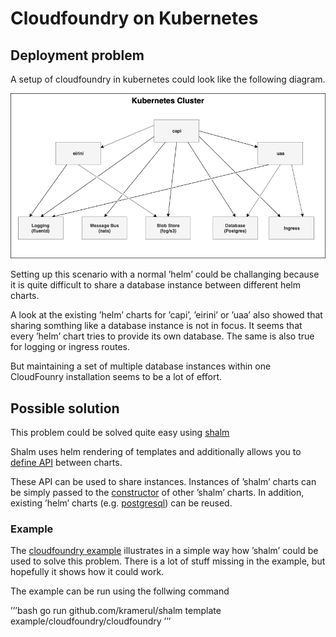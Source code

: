 # Cloudfoundry on Kubernetes

## Deployment problem

A setup of cloudfoundry in kubernetes could look like the following diagram.

![](CloudFoundryK8s.png)


Setting up this scenario with a normal ’helm’ could be challanging because it is quite difficult to share a database instance between different helm charts.

A look at the existing ’helm’ charts for ’capi’, ’eirini’ or ’uaa’ also showed that sharing somthing like a database instance is not in focus. It seems that every ’helm’ chart tries
to provide its own database. The same is also true for logging or ingress routes.

But maintaining a set of multiple database instances within one CloudFounry installation seems to be a lot of effort.

## Possible solution

This problem could be solved quite easy using [shalm](https://github.com/kramerul/shalm.git)

Shalm uses helm rendering of templates and additionally allows you to [define API](https://github.com/kramerul/shalm/blob/b195a681148171ed208a4ff314e1c1c5b0a7f376/example/cloudfoundry/database/Chart.star#L4) between charts.

These API can be used to share instances. Instances of ’shalm’ charts can be simply passed to the [constructor](https://github.com/kramerul/shalm/blob/b195a681148171ed208a4ff314e1c1c5b0a7f376/example/cloudfoundry/capi/Chart.star#L1) of other ’shalm’ charts. 
In addition, existing ’helm’ charts (e.g. [postgresql](https://github.com/kramerul/shalm/blob/b195a681148171ed208a4ff314e1c1c5b0a7f376/example/cloudfoundry/database/Chart.star#L2)) can be reused.

### Example

The [cloudfoundry example](https://github.com/kramerul/shalm/tree/master/example/cloudfoundry) illustrates in a simple way how ’shalm’ could be used to solve this problem. There is a lot of stuff missing in the example, but hopefully it shows how it could work.

The example can be run using the follwing command

’’’bash
go run github.com/kramerul/shalm template example/cloudfoundry/cloudfoundry
’’’